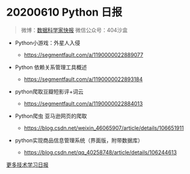 # 20200610 Python 日报
> 微博：[数据科学家快报](https://www.weibo.com/wukehao)
> 微信公众号：404沙盒
- Python小游戏：外星人入侵
  - https://segmentfault.com/a/1190000022889077

- Python 依赖关系管理工具概述
  - https://segmentfault.com/a/1190000022893184

- python爬取豆瓣短影评+词云
  - https://segmentfault.com/a/1190000022884013

- Python爬虫 亚马逊网页的爬取
  - https://blog.csdn.net/weixin_46065907/article/details/106651911

- python实现商品信息管理系统（界面版，附带数据库）
  - https://blog.csdn.net/qq_40258748/article/details/106244613
  
[更多技术学习日报](https://github.com/KehaoWu/dailypython)
